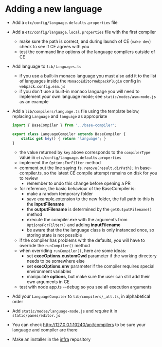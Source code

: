 # Adding a new language

* Add a `etc/config/language.defaults.properties` file
* Add a `etc/config/language.local.properties` file with the first compiler
  - make sure the path is correct, and during launch of CE (`make dev`) check to see if CE agrees with you
  - test the command line options of the language compilers outside of CE
* Add language to `lib/languages.ts`
  - if you use a built-in monaco language you must also add it to the list of languages inside the `MonacoEditorWebpackPlugin` config in `webpack.config.esm.js`
  - if you don't use a built-in monaco language you will need to implement your own language mode; see `static/modes/asm-mode.js` as an example
* Add a `lib/compilers/language.ts` file using the template below, replacing `Language` and `language` as appropriate
    ```js
    import { BaseCompiler } from '../base-compiler';

    export class LanguageCompiler extends BaseCompiler {
        static get key() { return 'language'; }
    }
    ```
  - the value returned by `key` above corresponds to the `compilerType` value in `etc/config/language.defaults.properties`
  - implement the `OptionsForFilter` method
  - comment out the line saying `fs.remove(result.dirPath);` in base-compiler.ts, so the latest CE compile attempt remains on disk for you to review
     - remember to undo this change before opening a PR
  - for reference, the basic behaviour of the BaseCompiler is:
     - make a random temporary folder
     - save example.extension to the new folder, the full path to this is the **inputFilename**
     - the **outputFilename** is determined by the `getOutputFilename()` method
     - execute the compiler.exe with the arguments from `OptionsForFilter()` and adding **inputFilename**
     - be aware that the the language class is only instanced once, so storing state is not possible
  - if the compiler has problems with the defaults, you will have to override the `runCompiler()` method
  - when overriding `runCompiler()`, here are some ideas:
     - set **execOptions.customCwd** parameter if the working directory needs to be somewhere else
     - set **execOptions.env** parameter if the compiler requires special environment variables
     - manipulate **options**, but make sure the user can still add their own arguments in CE
  - test with node app.ts --debug so you see all execution arguments
* Add your `LanguageCompiler` to `lib/compilers/_all.ts`, in alphabetical order
* Add `static/modes/language-mode.js` and *require* it in `static/panes/editor.js`

* You can check http://127.0.0.1:10240/api/compilers to be sure your language and compiler are there

* Make an installer in the [infra](https://github.com/compiler-explorer/infra) repository
